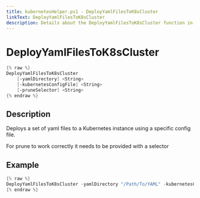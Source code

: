 ```yaml
---
title: kubernetesHelper.ps1 - DeployYamlFilesToK8sCluster
linkText: DeployYamlFilesToK8sCluster
description: Details about the DeployYamlFilesToK8sCluster function in kubernetesHelper.ps1 helper script
---
```


# DeployYamlFilesToK8sCluster

```PowerShell
{% raw %}
DeployYamlFilesToK8sCluster
    [-yamlDirectory] <String>
    [-kubernetesConfigFile] <String>
    [-pruneSelector] <String>
{% endraw %}
```

## Description

Deploys a set of yaml files to a Kubernetes instance using a specific config file.

For prune to work correctly it needs to be provided with a selector

## Example

```PowerShell
{% raw %}
DeployYamlFilesToK8sCluster -yamlDirectory "/Path/To/YAML" -kubernetesConfigFile "/.kube/instance1.yaml" -pruneSelector "app=myapp"
{% endraw %}
```
